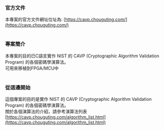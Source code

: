 ### 官方文件
本專案的官方文件網址位址為:
[https://cavp.chouguting.com/](https://cavp.chouguting.com/)
<br>
<br>


### 專案簡介
本專案的目的已C語言實作 NIST 的 CAVP (Cryptographic Algorithm Validation Program) 的各個密碼學演算法。 <br>
可用來移植到FPGA/MCU中
<br>
<br>


### 從這邊開始
這個專案的目的是實作 NIST 的 CAVP (Cryptographic Algorithm Validation Program) 的各個密碼學演算法。 <br>
關於各個演算法的介紹，請參考演算法列表
[https://cavp.chouguting.com/algorithm_list.html](https://cavp.chouguting.com/algorithm_list.html)


